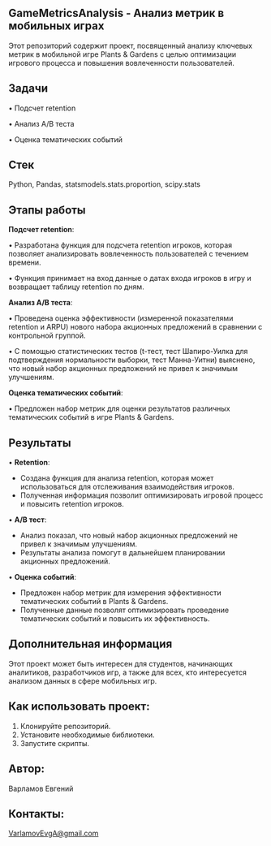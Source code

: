 ## GameMetricsAnalysis - Анализ метрик в мобильных играх

Этот репозиторий содержит проект, посвященный анализу ключевых метрик в мобильной игре Plants & Gardens с целью оптимизации игрового процесса и повышения вовлеченности пользователей.

## Задачи

• Подсчет retention

• Анализ A/B теста

• Оценка тематических событий

## Стек

Python, Pandas, statsmodels.stats.proportion, scipy.stats

## Этапы работы

**Подсчет retention**:

• Разработана функция для подсчета retention игроков, которая позволяет анализировать вовлеченность пользователей с течением времени.

• Функция принимает на вход данные о датах входа игроков в игру и возвращает таблицу retention по дням.

**Анализ A/B теста**:

• Проведена оценка эффективности (измеренной показателями retention и ARPU) нового набора акционных предложений в сравнении с контрольной группой. 

• С помощью статистических тестов (t-тест, тест Шапиро-Уилка для подтверждения нормальности выборки, тест Манна-Уитни) выяснено, что новый набор акционных предложений не привел к значимым улучшениям. 

**Оценка тематических событий**:

• Предложен набор метрик для оценки результатов различных тематических событий в игре Plants & Gardens.

## Результаты

• **Retention**: 
  * Создана функция для анализа retention, которая может использоваться для отслеживания взаимодействия игроков. 
  * Полученная информация позволит оптимизировать игровой процесс и повысить retention игроков.

• **A/B тест**: 
  * Анализ показал, что новый набор акционных предложений не привел к значимым улучшениям. 
  * Результаты анализа помогут в дальнейшем планировании акционных предложений.

• **Оценка событий**: 
  * Предложен набор метрик для измерения эффективности тематических событий в Plants & Gardens.
  * Полученные данные позволят оптимизировать проведение тематических событий и повысить их эффективность.

## Дополнительная информация

Этот проект может быть интересен для студентов, начинающих аналитиков, разработчиков игр, а также для всех, кто интересуется анализом данных в сфере мобильных игр. 

## Как использовать проект:

1. Клонируйте репозиторий.
2. Установите необходимые библиотеки.
3. Запустите скрипты.


## Автор: 

Варламов Евгений

## Контакты: 

VarlamovEvgA@gmail.com
